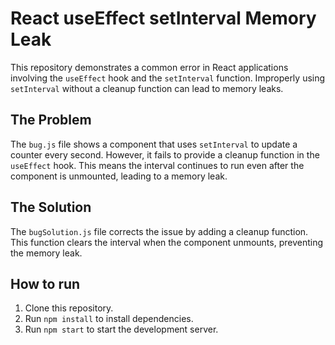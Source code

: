 # React useEffect setInterval Memory Leak

This repository demonstrates a common error in React applications involving the `useEffect` hook and the `setInterval` function.  Improperly using `setInterval` without a cleanup function can lead to memory leaks.

## The Problem

The `bug.js` file shows a component that uses `setInterval` to update a counter every second.  However, it fails to provide a cleanup function in the `useEffect` hook. This means the interval continues to run even after the component is unmounted, leading to a memory leak.

## The Solution

The `bugSolution.js` file corrects the issue by adding a cleanup function. This function clears the interval when the component unmounts, preventing the memory leak.

## How to run

1. Clone this repository.
2. Run `npm install` to install dependencies.
3. Run `npm start` to start the development server.